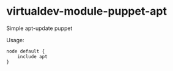 virtualdev-module-puppet-apt
============================

Simple apt-update puppet

Usage:

	node default {
		include apt
	}